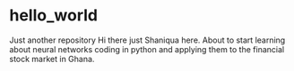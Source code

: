# hello_world
Just another repository 
Hi there just Shaniqua here. About to start learning about neural networks coding in python and applying them to the financial stock market in Ghana.
